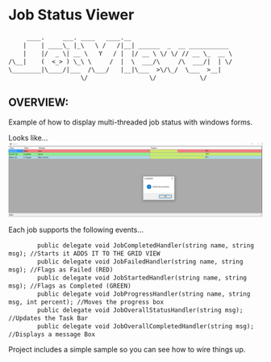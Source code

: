 # Job Status Viewer
```
     ____.     ___. ____   ____.__                            
    |    | ____\_ |_\   \ /   /|__| ______  _  __ ___________ 
    |    |/  _ \| __ \   Y   / |  |/ __ \ \/ \/ // __ \_  __ \
/\__|    (  <_> ) \_\ \     /  |  \  ___/\     /\  ___/|  | \/
\________|\____/|___  /\___/   |__|\___  >\/\_/  \___  >__|   
                    \/                 \/            \/       
```

## OVERVIEW:
Example of how to display multi-threaded job status with windows forms.

Looks like...
![alt text](https://raw.githubusercontent.com/dshifflet/JobStatus/master/imgs/Capture.png "Example Screen Shot")

Each job supports the following events...
```
        public delegate void JobCompletedHandler(string name, string msg); //Starts it ADDS IT TO THE GRID VIEW
        public delegate void JobFailedHandler(string name, string msg); //Flags as Failed (RED)
        public delegate void JobStartedHandler(string name, string msg); //Flags as Completed (GREEN)
        public delegate void JobProgressHandler(string name, string msg, int percent); //Moves the progress box
        public delegate void JobOverallStatusHandler(string msg); //Updates the Task Bar
        public delegate void JobOverallCompletedHandler(string msg); //Displays a message Box
```
Project includes a simple sample so you can see how to wire things up.
